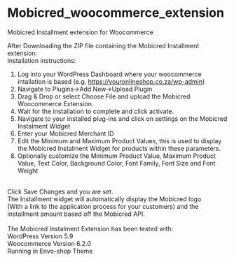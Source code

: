 # Mobicred_woocommerce_extension
Mobicred Installment extension for Woocommerce

After Downloading the ZIP file containing the Mobicred Installment extension:</br>
Installation instructions: </br>
1)  Log into your WordPress Dashboard where your woocommerce intallation is based (e.g. https://youronlineshop.co.za/wp-admin)</br>
2)  Navigate to Plugins->Add New->Upload Plugin</br>
3)  Drag & Drop or select Choose File and upload the Mobicred Woocommerce Extension. </br>
4)  Wait for the installation to complete and click activate. </br>
5)  Navigate to your installed plug-ins and click on settings on the Mobicred Instalment Widget</br>
6)  Enter your Mobicred Merchant ID</br>
7)  Edit the Minimum and Maximum Product Values, this is used to display the Mobicred Instalment Widget for products within these parameters. </br>
8)  Optionally customize the Minimum Product Value, Maximum Product Value, Text Color, Background Color, Font Family, Font Size and Font Weight</br>
</br>
Click Save Changes and you are set. </br>
The Installment widget will automatically display the Mobicred logo </br>
(With a link to the application process for your customers) and the installment amount based off the Mobicred API. </br>
</br>
The Mobicred Instalment Extension has been tested with:</br>
WordPress Version 5.9</br>
Woocommerce Version 6.2.0</br>
Running in Envo-shop Theme</br>
